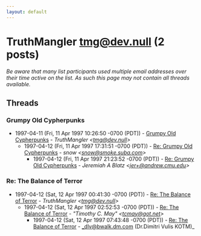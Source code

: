 ```yaml
---
layout: default
---
```


# TruthMangler <tmg@dev.null> (2 posts)

_Be aware that many list participants used multiple email addresses over their time active on the list. As such this page may not contain all threads available._

## Threads

### Grumpy Old Cypherpunks
+ 1997-04-11 (Fri, 11 Apr 1997 10:26:50 -0700 (PDT)) - [Grumpy Old Cypherpunks](/archive/1997/04/7a6029c1d654bcb18441d22f63cbffc748af4a9884e16b9c2011f7af6a03e4c6) - _TruthMangler \<tmg@dev.null\>_
  + 1997-04-12 (Fri, 11 Apr 1997 17:31:51 -0700 (PDT)) - [Re: Grumpy Old Cypherpunks](/archive/1997/04/8abafa8cd666a530a3fb54c2ce2fc4496b97bc9914d776141cdc8af9ea0290b2) - _snow \<snow@smoke.suba.com\>_
    + 1997-04-12 (Fri, 11 Apr 1997 21:23:52 -0700 (PDT)) - [Re: Grumpy Old Cypherpunks](/archive/1997/04/89ff2596e28570d91ab1a9bf6d7c5b7ff5561c519186265f43ffac81134e2ecc) - _Jeremiah A Blatz \<jer+@andrew.cmu.edu\>_

### Re: The Balance of Terror
+ 1997-04-12 (Sat, 12 Apr 1997 00:41:30 -0700 (PDT)) - [Re: The Balance of Terror](/archive/1997/04/d9cb4f09873cabed02d112518bad914abbe2919b6aedea591f2054751a876770) - _TruthMangler \<tmg@dev.null\>_
  + 1997-04-12 (Sat, 12 Apr 1997 02:52:53 -0700 (PDT)) - [Re: The Balance of Terror](/archive/1997/04/f53a3f1509cf9c449721523b0acf390caa79f71eba0c73e6485f2086a59b3b3a) - _"Timothy C. May" \<tcmay@got.net\>_
    + 1997-04-12 (Sat, 12 Apr 1997 07:43:48 -0700 (PDT)) - [Re: The Balance of Terror](/archive/1997/04/78df5260bbd7ea450d72a5581ed06905c315b6cb53a663ba6f654cd1f33e5d2f) - _dlv@bwalk.dm.com (Dr.Dimitri Vulis KOTM)_

